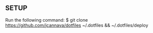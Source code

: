 ## SETUP
Run the following command:
$ git clone https://github.com/jcannava/dotfiles ~/.dotfiles && ~/.dotfiles/deploy
